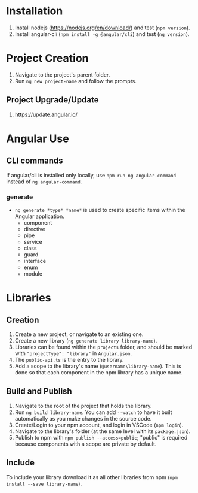# Installation

1. Install nodejs (https://nodejs.org/en/download/) and test (`npm version`).
2. Install angular-cli (`npm install -g @angular/cli`) and test (`ng version`).

# Project Creation

1. Navigate to the project's parent folder.
2. Run `ng new project-name` and follow the prompts.

## Project Upgrade/Update

1. https://update.angular.io/

# Angular Use

## CLI commands

If angular/cli is installed only locally, use `npm run ng angular-command` instead of `ng angular-command`.

### generate

* `ng generate *type* *name*` is used to create specific items within the Angular application.
  * component
  * directive
  * pipe
  * service
  * class
  * guard
  * interface
  * enum
  * module

# Libraries

## Creation

1. Create a new project, or navigate to an existing one.
2. Create a new library (`ng generate library library-name`).
3. Libraries can be found within the `projects` folder, and should be marked with `"projectType": "library"` in `Angular.json`.
4. The `public-api.ts` is the entry to the library.
5. Add a scope to the library's name (`@username\library-name`). This is done so that each component in the npm library has a unique name.

## Build and Publish
1. Navigate to the root of the project that holds the library.
2. Run `ng build library-name`. You can add `--watch` to have it built automatically as you make changes in the source code.
3. Create/Login to your npm account, and login in VSCode (`npm login`).
4. Navigate to the library's folder (at the same level with its `package.json`).
5. Publish to npm with `npm publish --access=public`; "public" is required because components with a scope are private by default.

## Include
To include your library download it as all other libraries from npm (`npm install --save library-name`).
